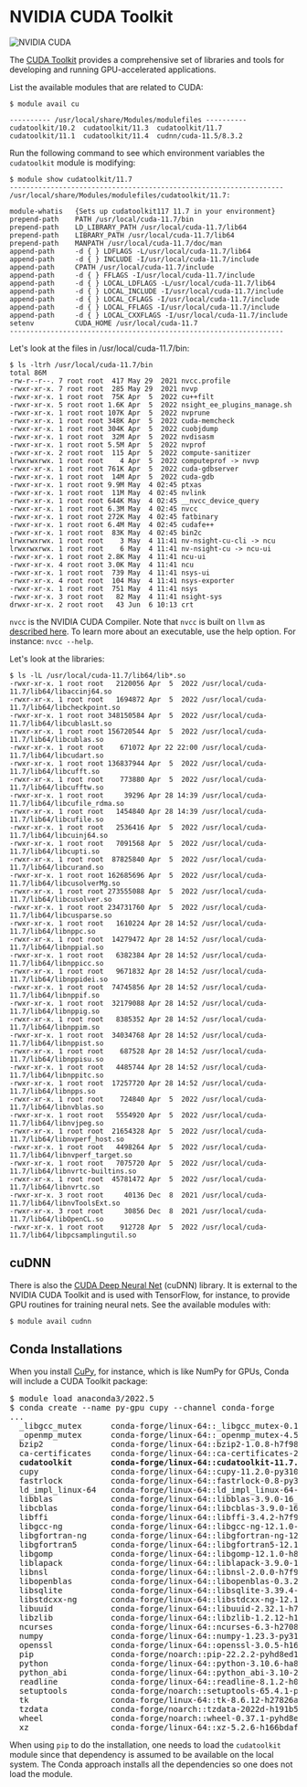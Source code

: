 # NVIDIA CUDA Toolkit

![NVIDIA CUDA](https://upload.wikimedia.org/wikipedia/en/b/b9/Nvidia_CUDA_Logo.jpg)

The [CUDA Toolkit](https://developer.nvidia.com/cuda-toolkit) provides a comprehensive set of libraries and tools for developing and running GPU-accelerated applications.

List the available modules that are related to CUDA:

```
$ module avail cu

---------- /usr/local/share/Modules/modulefiles ----------
cudatoolkit/10.2  cudatoolkit/11.3  cudatoolkit/11.7       
cudatoolkit/11.1  cudatoolkit/11.4  cudnn/cuda-11.5/8.3.2
```

Run the following command to see which environment variables the `cudatoolkit` module is modifying:

```
$ module show cudatoolkit/11.7
-------------------------------------------------------------------
/usr/local/share/Modules/modulefiles/cudatoolkit/11.7:

module-whatis   {Sets up cudatoolkit117 11.7 in your environment}
prepend-path    PATH /usr/local/cuda-11.7/bin
prepend-path    LD_LIBRARY_PATH /usr/local/cuda-11.7/lib64
prepend-path    LIBRARY_PATH /usr/local/cuda-11.7/lib64
prepend-path    MANPATH /usr/local/cuda-11.7/doc/man
append-path     -d { } LDFLAGS -L/usr/local/cuda-11.7/lib64
append-path     -d { } INCLUDE -I/usr/local/cuda-11.7/include
append-path     CPATH /usr/local/cuda-11.7/include
append-path     -d { } FFLAGS -I/usr/local/cuda-11.7/include
append-path     -d { } LOCAL_LDFLAGS -L/usr/local/cuda-11.7/lib64
append-path     -d { } LOCAL_INCLUDE -I/usr/local/cuda-11.7/include
append-path     -d { } LOCAL_CFLAGS -I/usr/local/cuda-11.7/include
append-path     -d { } LOCAL_FFLAGS -I/usr/local/cuda-11.7/include
append-path     -d { } LOCAL_CXXFLAGS -I/usr/local/cuda-11.7/include
setenv          CUDA_HOME /usr/local/cuda-11.7
-------------------------------------------------------------------
```

Let's look at the files in /usr/local/cuda-11.7/bin:

```
$ ls -ltrh /usr/local/cuda-11.7/bin
total 86M
-rw-r--r--. 7 root root  417 May 29  2021 nvcc.profile
-rwxr-xr-x. 7 root root  285 May 29  2021 nvvp
-rwxr-xr-x. 1 root root  75K Apr  5  2022 cu++filt
-rwxr-xr-x. 5 root root 1.6K Apr  5  2022 nsight_ee_plugins_manage.sh
-rwxr-xr-x. 1 root root 107K Apr  5  2022 nvprune
-rwxr-xr-x. 1 root root 348K Apr  5  2022 cuda-memcheck
-rwxr-xr-x. 1 root root 304K Apr  5  2022 cuobjdump
-rwxr-xr-x. 1 root root  32M Apr  5  2022 nvdisasm
-rwxr-xr-x. 1 root root 5.5M Apr  5  2022 nvprof
-rwxr-xr-x. 2 root root  115 Apr  5  2022 compute-sanitizer
lrwxrwxrwx. 1 root root    4 Apr  5  2022 computeprof -> nvvp
-rwxr-xr-x. 1 root root 761K Apr  5  2022 cuda-gdbserver
-rwxr-xr-x. 1 root root  14M Apr  5  2022 cuda-gdb
-rwxr-xr-x. 1 root root 9.9M May  4 02:45 ptxas
-rwxr-xr-x. 1 root root  11M May  4 02:45 nvlink
-rwxr-xr-x. 1 root root 644K May  4 02:45 __nvcc_device_query
-rwxr-xr-x. 1 root root 6.3M May  4 02:45 nvcc
-rwxr-xr-x. 1 root root 272K May  4 02:45 fatbinary
-rwxr-xr-x. 1 root root 6.4M May  4 02:45 cudafe++
-rwxr-xr-x. 1 root root  83K May  4 02:45 bin2c
lrwxrwxrwx. 1 root root    3 May  4 11:41 nv-nsight-cu-cli -> ncu
lrwxrwxrwx. 1 root root    6 May  4 11:41 nv-nsight-cu -> ncu-ui
-rwxr-xr-x. 1 root root 2.8K May  4 11:41 ncu-ui
-rwxr-xr-x. 4 root root 3.0K May  4 11:41 ncu
-rwxr-xr-x. 1 root root  739 May  4 11:41 nsys-ui
-rwxr-xr-x. 4 root root  104 May  4 11:41 nsys-exporter
-rwxr-xr-x. 1 root root  751 May  4 11:41 nsys
-rwxr-xr-x. 3 root root   82 May  4 11:41 nsight-sys
drwxr-xr-x. 2 root root   43 Jun  6 10:13 crt
```

`nvcc` is the NVIDIA CUDA Compiler. Note that `nvcc` is built on `llvm` as [described here](https://developer.nvidia.com/cuda-llvm-compiler). To learn more about an executable, use the help option. For instance: `nvcc --help`.


Let's look at the libraries:

```
$ ls -lL /usr/local/cuda-11.7/lib64/lib*.so
-rwxr-xr-x. 1 root root   2120056 Apr  5  2022 /usr/local/cuda-11.7/lib64/libaccinj64.so
-rwxr-xr-x. 1 root root   1694872 Apr  5  2022 /usr/local/cuda-11.7/lib64/libcheckpoint.so
-rwxr-xr-x. 1 root root 348150584 Apr  5  2022 /usr/local/cuda-11.7/lib64/libcublasLt.so
-rwxr-xr-x. 1 root root 156720544 Apr  5  2022 /usr/local/cuda-11.7/lib64/libcublas.so
-rwxr-xr-x. 1 root root    671072 Apr 22 22:00 /usr/local/cuda-11.7/lib64/libcudart.so
-rwxr-xr-x. 1 root root 136837944 Apr  5  2022 /usr/local/cuda-11.7/lib64/libcufft.so
-rwxr-xr-x. 1 root root    773880 Apr  5  2022 /usr/local/cuda-11.7/lib64/libcufftw.so
-rwxr-xr-x. 1 root root     39296 Apr 28 14:39 /usr/local/cuda-11.7/lib64/libcufile_rdma.so
-rwxr-xr-x. 1 root root   1454840 Apr 28 14:39 /usr/local/cuda-11.7/lib64/libcufile.so
-rwxr-xr-x. 1 root root   2536416 Apr  5  2022 /usr/local/cuda-11.7/lib64/libcuinj64.so
-rwxr-xr-x. 1 root root   7091568 Apr  5  2022 /usr/local/cuda-11.7/lib64/libcupti.so
-rwxr-xr-x. 1 root root  87825840 Apr  5  2022 /usr/local/cuda-11.7/lib64/libcurand.so
-rwxr-xr-x. 1 root root 162685696 Apr  5  2022 /usr/local/cuda-11.7/lib64/libcusolverMg.so
-rwxr-xr-x. 1 root root 273555088 Apr  5  2022 /usr/local/cuda-11.7/lib64/libcusolver.so
-rwxr-xr-x. 1 root root 234731760 Apr  5  2022 /usr/local/cuda-11.7/lib64/libcusparse.so
-rwxr-xr-x. 1 root root   1610224 Apr 28 14:52 /usr/local/cuda-11.7/lib64/libnppc.so
-rwxr-xr-x. 1 root root  14279472 Apr 28 14:52 /usr/local/cuda-11.7/lib64/libnppial.so
-rwxr-xr-x. 1 root root   6382384 Apr 28 14:52 /usr/local/cuda-11.7/lib64/libnppicc.so
-rwxr-xr-x. 1 root root   9671832 Apr 28 14:52 /usr/local/cuda-11.7/lib64/libnppidei.so
-rwxr-xr-x. 1 root root  74745856 Apr 28 14:52 /usr/local/cuda-11.7/lib64/libnppif.so
-rwxr-xr-x. 1 root root  32179088 Apr 28 14:52 /usr/local/cuda-11.7/lib64/libnppig.so
-rwxr-xr-x. 1 root root   8385352 Apr 28 14:52 /usr/local/cuda-11.7/lib64/libnppim.so
-rwxr-xr-x. 1 root root  34034768 Apr 28 14:52 /usr/local/cuda-11.7/lib64/libnppist.so
-rwxr-xr-x. 1 root root    687528 Apr 28 14:52 /usr/local/cuda-11.7/lib64/libnppisu.so
-rwxr-xr-x. 1 root root   4485744 Apr 28 14:52 /usr/local/cuda-11.7/lib64/libnppitc.so
-rwxr-xr-x. 1 root root  17257720 Apr 28 14:52 /usr/local/cuda-11.7/lib64/libnpps.so
-rwxr-xr-x. 1 root root    724840 Apr  5  2022 /usr/local/cuda-11.7/lib64/libnvblas.so
-rwxr-xr-x. 1 root root   5554920 Apr  5  2022 /usr/local/cuda-11.7/lib64/libnvjpeg.so
-rwxr-xr-x. 1 root root  21654328 Apr  5  2022 /usr/local/cuda-11.7/lib64/libnvperf_host.so
-rwxr-xr-x. 1 root root   4498264 Apr  5  2022 /usr/local/cuda-11.7/lib64/libnvperf_target.so
-rwxr-xr-x. 1 root root   7075720 Apr  5  2022 /usr/local/cuda-11.7/lib64/libnvrtc-builtins.so
-rwxr-xr-x. 1 root root  45781472 Apr  5  2022 /usr/local/cuda-11.7/lib64/libnvrtc.so
-rwxr-xr-x. 3 root root     40136 Dec  8  2021 /usr/local/cuda-11.7/lib64/libnvToolsExt.so
-rwxr-xr-x. 3 root root     30856 Dec  8  2021 /usr/local/cuda-11.7/lib64/libOpenCL.so
-rwxr-xr-x. 1 root root    912728 Apr  5  2022 /usr/local/cuda-11.7/lib64/libpcsamplingutil.so
```

## cuDNN

There is also the [CUDA Deep Neural Net](https://developer.nvidia.com/cudnn) (cuDNN) library. It is external to the NVIDIA CUDA Toolkit and is used with TensorFlow, for instance, to provide GPU routines for training neural nets. See the available modules with:

```
$ module avail cudnn
```

## Conda Installations

When you install [CuPy](https://cupy.dev), for instance, which is like NumPy for GPUs, Conda will include a CUDA Toolkit package:

<pre>
$ module load anaconda3/2022.5
$ conda create --name py-gpu cupy --channel conda-forge
...
  _libgcc_mutex      conda-forge/linux-64::_libgcc_mutex-0.1-conda_forge
  _openmp_mutex      conda-forge/linux-64::_openmp_mutex-4.5-2_gnu
  bzip2              conda-forge/linux-64::bzip2-1.0.8-h7f98852_4
  ca-certificates    conda-forge/linux-64::ca-certificates-2022.9.24-ha878542_0
  <b>cudatoolkit        conda-forge/linux-64::cudatoolkit-11.7.0-hd8887f6_10</b>
  cupy               conda-forge/linux-64::cupy-11.2.0-py310h9216885_0
  fastrlock          conda-forge/linux-64::fastrlock-0.8-py310hd8f1fbe_2
  ld_impl_linux-64   conda-forge/linux-64::ld_impl_linux-64-2.36.1-hea4e1c9_2
  libblas            conda-forge/linux-64::libblas-3.9.0-16_linux64_openblas
  libcblas           conda-forge/linux-64::libcblas-3.9.0-16_linux64_openblas
  libffi             conda-forge/linux-64::libffi-3.4.2-h7f98852_5
  libgcc-ng          conda-forge/linux-64::libgcc-ng-12.1.0-h8d9b700_16
  libgfortran-ng     conda-forge/linux-64::libgfortran-ng-12.1.0-h69a702a_16
  libgfortran5       conda-forge/linux-64::libgfortran5-12.1.0-hdcd56e2_16
  libgomp            conda-forge/linux-64::libgomp-12.1.0-h8d9b700_16
  liblapack          conda-forge/linux-64::liblapack-3.9.0-16_linux64_openblas
  libnsl             conda-forge/linux-64::libnsl-2.0.0-h7f98852_0
  libopenblas        conda-forge/linux-64::libopenblas-0.3.21-pthreads_h78a6416_3
  libsqlite          conda-forge/linux-64::libsqlite-3.39.4-h753d276_0
  libstdcxx-ng       conda-forge/linux-64::libstdcxx-ng-12.1.0-ha89aaad_16
  libuuid            conda-forge/linux-64::libuuid-2.32.1-h7f98852_1000
  libzlib            conda-forge/linux-64::libzlib-1.2.12-h166bdaf_4
  ncurses            conda-forge/linux-64::ncurses-6.3-h27087fc_1
  numpy              conda-forge/linux-64::numpy-1.23.3-py310h53a5b5f_0
  openssl            conda-forge/linux-64::openssl-3.0.5-h166bdaf_2
  pip                conda-forge/noarch::pip-22.2.2-pyhd8ed1ab_0
  python             conda-forge/linux-64::python-3.10.6-ha86cf86_0_cpython
  python_abi         conda-forge/linux-64::python_abi-3.10-2_cp310
  readline           conda-forge/linux-64::readline-8.1.2-h0f457ee_0
  setuptools         conda-forge/noarch::setuptools-65.4.1-pyhd8ed1ab_0
  tk                 conda-forge/linux-64::tk-8.6.12-h27826a3_0
  tzdata             conda-forge/noarch::tzdata-2022d-h191b570_0
  wheel              conda-forge/noarch::wheel-0.37.1-pyhd8ed1ab_0
  xz                 conda-forge/linux-64::xz-5.2.6-h166bdaf_0
</pre>

When using `pip` to do the installation, one needs to load the `cudatoolkit` module since that dependency is assumed to be available on the local system. The Conda approach installs all the dependencies so one does not load the module.
